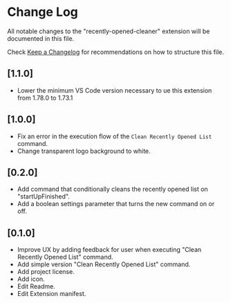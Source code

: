 # Change Log

All notable changes to the "recently-opened-cleaner" extension will be documented in this file.

Check [Keep a Changelog](http://keepachangelog.com/) for recommendations on how to structure this file.

## [1.1.0]

- Lower the minimum VS Code version necessary to ue this extension from 1.78.0 to 1.73.1

## [1.0.0]

- Fix an error in the execution flow of the `Clean Recently Opened List` command.
- Change transparent logo background to white.

## [0.2.0]

- Add command that conditionally cleans the recently opened list on "startUpFinished".
- Add a boolean settings parameter that turns the new command on or off.

## [0.1.0]

- Improve UX by adding feedback for user when executing "Clean Recently Opened List" command.
- Add simple version "Clean Recently Opened List" command.
- Add project license.
- Add icon.
- Edit Readme.
- Edit Extension manifest.
